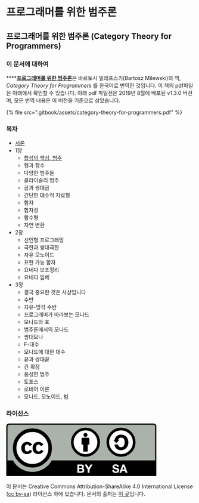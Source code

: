 # 프로그래머를 위한 범주론

## 프로그래머를 위한 범주론 \(Category Theory for Programmers\)

### 이 문서에 대하여

\*\*\*\*[**프로그래머를 위한 범주론**](https://kimsijoon28.gitbook.io/category-theory-for-programmers/)은 바르토시 밀레프스키\(Bartosz Milewski\)의 책, _Category Theory for Programmers_ 를 한국어로 번역한 것입니다. 이 책의 pdf파일은 아래에서 확인할 수 있습니다. 아래 pdf 파일전은 2019년 8월에 배포된 v1.3.0 버전며, 모든 번역 내용은 이 버전을 기준으로 삼았습니다.

{% file src=".gitbook/assets/category-theory-for-programmers.pdf" %}

### 목차

* [서론](undefined/undefined.md)
* 1장
  * [합성의 핵심, 범주](1/1..md)
  * 형과 함수
  * 다양한 범주들
  * 클라이슬리 범주
  * 곱과 쌍대곱
  * 간단한 대수적 자료형
  * 함자
  * 함자성
  * 함수형
  * 자연 변환
* 2장
  * 선언형 프로그래밍
  * 극한과 쌍대극한
  * 자유 모노이드
  * 표현 가능 함자
  * 요네다 보조정리
  * 요네다 임베
* 3장
  * 결국 중요한 것은 사상입니다
  * 수반
  * 자유-망각 수반
  * 프로그래머가 바라보는 모나드
  * 모나드와 효
  * 범주론에서의 모나드
  * 쌍대모나
  * F-대수
  * 모나드에 대한 대수
  * 끝과 쌍대끝
  * 칸 확장
  * 풍성한 범주
  * 토포스
  * 로비어 이론
  * 모나드, 모노이드, 범

### 라이선스

![](.gitbook/assets/ccbysa.png) 

이 문서는 Creative Commons Attribution-ShareAlike 4.0 International License \([cc by-sa](http://creativecommons.org/licenses/by-sa/4.0/)\) 라이선스 하에 있습니다. 문서의 출처는 [이 곳](https://github.com/hmemcpy/milewski-ctfp-pdf/)입니다.

